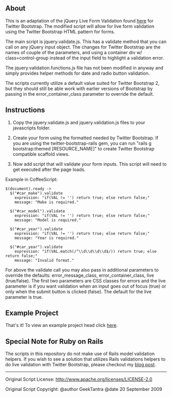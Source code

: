 ## About
This is an adaptation of the jQuery Live Form Validation found [here](http://www.geektantra.com/2009/09/jquery-live-form-validation/) for Twitter Bootstrap. The modified script will allow for live form validation using the Twitter Bootstrap HTML pattern for forms. 

The main script is jquery.validate.js. This has a validate method that you can call on any jQuery input object. The changes for Twitter Bootstrap are the names of couple of the parameters, and using a container div w/ class=control-group instead of the input field to highlight a validation error.

The jquery.validation.functions.js file has not been modified in anyway and simply provides helper methods for date and radio button validation.

The scripts currently utilize a default value suited for Twitter Bootstrap 2, but they should still be able work with earlier versions of Bootstrap by passing in the error\_container\_class parameter to override the default.


## Instructions

1. Copy the jquery.validate.js and jquery.validation.js files to your javascripts folder.

2. Create your form using the formatted needed by Twitter Bootstrap. If you are using the twitter-bootstrap-rails gem, you can run "rails g bootstrap:themed [RESOURCE_NAME]" to create Twitter Bootstrap compatible scaffold views.

3. Now add script that will validate your form inputs. This script will need to get executed after the page loads.

Example in CoffeeScript:

    $(document).ready ->
      $("#car_make").validate
        expression: "if(VAL != '') return true; else return false;"
        message: "Make is required."

      $("#car_model").validate
        expression: "if(VAL != '') return true; else return false;"
        message: "Model is required."

      $("#car_year").validate
        expression: "if(VAL != '') return true; else return false;"
        message: "Year is required."

      $("#car_year").validate
        expression: "if(VAL.match(/^\\d\\d\\d\\d$/)) return true; else return false;"
        message: "Invalid format."

For above the validate call you may also pass in additional parameters to override the defaults: error\_message\_class, error\_container\_class, live (true/false). The first two parameters are CSS classes for errors and the live parameter is if you want validation when an input goes out of focus (true) or only when the submit button is clicked (false). The default for the live parameter is true.

## Example Project
That's it! To view an example project head click [here](https://github.com/ddarren/jQuery-Live-Form-Validation-For-Twitter-Bootstrap-Example). 


## Special Note for Ruby on Rails
The scripts in this repository do not make use of Rails model validation helpers. If you wish to see a solution that utilizes Rails validations helpers to do live validation with Twitter Bootstrap, please checkout my [blog post](http://www.ddarrensmith.com/blog/2012/05/17/ruby-on-rails-client-side-validation-with-validation-helpers-and-twitter-bootstrap/).

- - -

Original Script License: http://www.apache.org/licenses/LICENSE-2.0

Original Script Copyright:
@author GeekTantra
@date 20 September 2009

 



